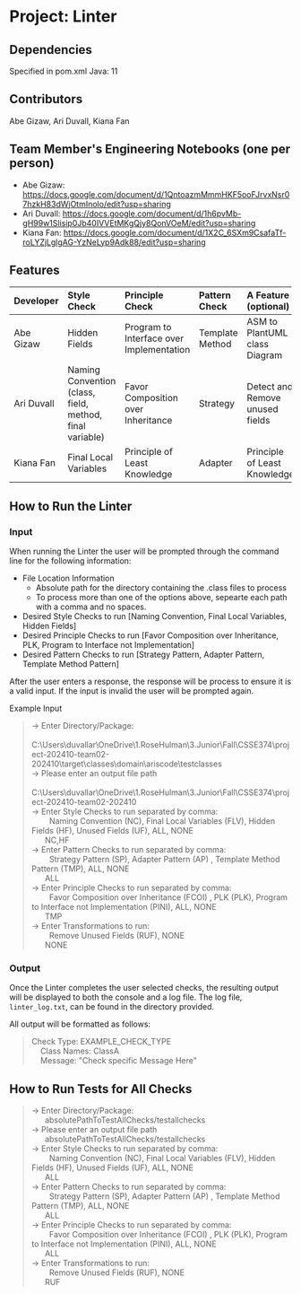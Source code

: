 # Project: Linter

## Dependencies
Specified in pom.xml
Java: 11

## Contributors
Abe Gizaw, Ari Duvall, Kiana Fan

## Team Member's Engineering Notebooks (one per person)
- Abe Gizaw: https://docs.google.com/document/d/1QntoazmMmmHKF5ooFJrvxNsr07hzkH83dWjOtmInolo/edit?usp=sharing
- Ari Duvall: https://docs.google.com/document/d/1h6pvMb-gH99w1Slisip0Jb40IVVEtMKgQjy8QonVOeM/edit?usp=sharing
- Kiana Fan: https://docs.google.com/document/d/1X2C_6SXm9CsafaTf-roLYZjLglgAG-YzNeLyp9Adk88/edit?usp=sharing

## Features


| Developer  | Style Check                                              | Principle Check                          | Pattern Check    | A Feature (optional)            |
|:-----------|:---------------------------------------------------------|:-----------------------------------------|:-----------------|:--------------------------------|
| Abe Gizaw  | Hidden Fields                                            | Program to Interface over Implementation | Template Method  | ASM to PlantUML class Diagram   |
| Ari Duvall | Naming Convention (class, field, method, final variable) | Favor Composition over Inheritance       | Strategy         | Detect and Remove unused fields |
| Kiana Fan  | Final Local Variables                                    | Principle of Least Knowledge             | Adapter          | Principle of Least Knowledge    |


## How to Run the Linter
### Input 
When running the Linter the user will be prompted through the command line for the following information:
- File Location Information
  - Absolute path for the directory containing the .class files to process
  - To process more than one of the options above, sepearte each path with a comma and no spaces. 
- Desired Style Checks to run [Naming Convention, Final Local Variables, Hidden Fields]
- Desired Principle Checks to run [Favor Composition over Inheritance, PLK, Program to Interface not Implementation]
- Desired Pattern Checks to run [Strategy Pattern, Adapter Pattern, Template Method Pattern]

After the user enters a response, the response will be process to ensure it is a valid input. If the input is invalid the user will be prompted again. 

Example Input      
> -> Enter Directory/Package:         
     &nbsp;  &nbsp; &nbsp; C:\Users\duvallar\OneDrive\1.RoseHulman\3.Junior\Fall\CSSE374\project-202410-team02-202410\target\classes\domain\ariscode\testclasses  
> -> Please enter an output file path  
     &nbsp;  &nbsp; &nbsp; C:\Users\duvallar\OneDrive\1.RoseHulman\3.Junior\Fall\CSSE374\project-202410-team02-202410  
> -> Enter Style Checks to run separated by comma:  
     &nbsp;  &nbsp; &nbsp; &nbsp; Naming Convention (NC), Final Local Variables (FLV), Hidden Fields (HF), Unused Fields (UF), ALL, NONE  
     &nbsp; &nbsp; &nbsp; NC,HF    
> -> Enter Pattern Checks to run separated by comma:  
     &nbsp;  &nbsp; &nbsp; &nbsp; Strategy Pattern (SP), Adapter Pattern (AP) , Template Method Pattern (TMP), ALL, NONE  
     &nbsp; &nbsp; &nbsp; ALL   
> -> Enter Principle Checks to run separated by comma:  
     &nbsp;  &nbsp; &nbsp; &nbsp; Favor Composition over Inheritance (FCOI) , PLK (PLK), Program to Interface not Implementation (PINI), ALL, NONE  
     &nbsp; &nbsp; &nbsp; TMP  
> -> Enter Transformations to run:  
     &nbsp;  &nbsp; &nbsp; &nbsp; Remove Unused Fields (RUF), NONE  
     &nbsp; &nbsp; &nbsp; NONE   

  
### Output 
Once the Linter completes the user selected checks, the resulting output will be displayed to both the console and a log file. 
The log file, `linter_log.txt`,  can be found in the directory provided. 

All output will be formatted as follows:      

 > Check Type: EXAMPLE_CHECK_TYPE     
    &nbsp; &nbsp; Class Names: ClassA       
    &nbsp; &nbsp; Message: "Check specific Message Here"        

## How to Run Tests for All Checks
> -> Enter Directory/Package:    
     &nbsp;  &nbsp; &nbsp; absolutePathToTestAllChecks/testallchecks  
> -> Please enter an output file path  
     &nbsp;  &nbsp; &nbsp; absolutePathToTestAllChecks/testallchecks  
> -> Enter Style Checks to run separated by comma:  
     &nbsp;  &nbsp; &nbsp; &nbsp; Naming Convention (NC), Final Local Variables (FLV), Hidden Fields (HF), Unused Fields (UF), ALL, NONE  
     &nbsp;  &nbsp; &nbsp; ALL  
> -> Enter Pattern Checks to run separated by comma:  
     &nbsp;  &nbsp; &nbsp; &nbsp; Strategy Pattern (SP), Adapter Pattern (AP) , Template Method Pattern (TMP), ALL, NONE  
     &nbsp; &nbsp; &nbsp; ALL  
> -> Enter Principle Checks to run separated by comma:  
     &nbsp;  &nbsp; &nbsp; &nbsp; Favor Composition over Inheritance (FCOI) , PLK (PLK), Program to Interface not Implementation (PINI), ALL, NONE  
     &nbsp; &nbsp; &nbsp; ALL  
> -> Enter Transformations to run:  
     &nbsp;  &nbsp; &nbsp; &nbsp; Remove Unused Fields (RUF), NONE  
     &nbsp; &nbsp; &nbsp; RUF
